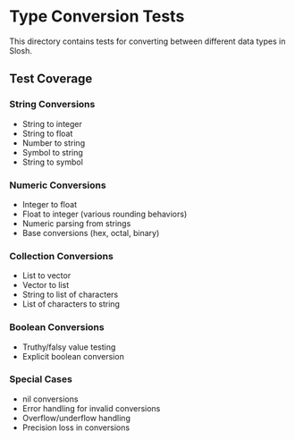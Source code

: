 # Type Conversion Tests

This directory contains tests for converting between different data types in Slosh.

## Test Coverage

### String Conversions
- String to integer
- String to float
- Number to string
- Symbol to string
- String to symbol

### Numeric Conversions
- Integer to float
- Float to integer (various rounding behaviors)
- Numeric parsing from strings
- Base conversions (hex, octal, binary)

### Collection Conversions
- List to vector
- Vector to list
- String to list of characters
- List of characters to string

### Boolean Conversions
- Truthy/falsy value testing
- Explicit boolean conversion

### Special Cases
- nil conversions
- Error handling for invalid conversions
- Overflow/underflow handling
- Precision loss in conversions